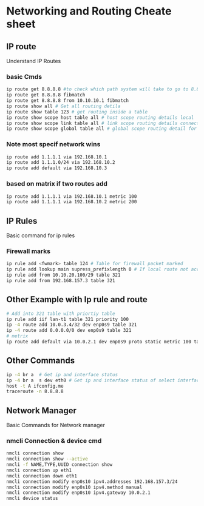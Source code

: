 # Networking and Routing Cheate sheet
## IP route
Understand IP Routes
### basic Cmds
``` bash
ip route get 8.8.8.8 #to check which path system will take to go to 8.8.8.8
ip route get 8.8.8.8 fibmatch
ip route get 8.8.8.8 from 10.10.10.1 fibmatch
ip route show all # Get all routing detila
ip route show table 123 # get routing inside a table
ip route show scope host table all # host scope routing details local
ip route show scope link table all # link scope routing details connected network
ip route show scope global table all # global scope routing detail for rest all
```

### Note most specif network wins
```bash
ip route add 1.1.1.1 via 192.168.10.1
ip route add 1.1.1.0/24 via 192.168.10.2
ip route add default via 192.168.10.3 
```
### based on matrix if two routes add 
```bash
ip route add 1.1.1.1 via 192.168.10.1 metric 100
ip route add 1.1.1.1 via 192.168.10.2 metric 200
```

## IP Rules
Basic command for ip rules
### Firewall marks
```bash
ip rule add <fwmark> table 124 # Table for firewall packet marked
ip rule add lookup main supress_prefixlength 0 # If local route not accessable due to ip rule table
ip rule add from 10.10.20.100/29 table 321
ip rule add from 192.168.157.3 table 321
```

## Other Example with Ip rule and route
```bash
# Add into 321 table with priortiy table
ip rule add iif lan-t1 table 321 priority 100
ip -4 route add 10.0.3.4/32 dev enp0s9 table 321
ip -4 route add 0.0.0.0/0 dev enp0s9 table 321
# metrix
ip route add default via 10.0.2.1 dev enp0s9 proto static metric 100 table default
```
## Other Commands
```bash
ip -4 br a  # Get ip and interface status
ip -4 br a  s dev eth0 # Get ip and interface status of select interface
host -t A ifconfig.me
traceroute -n 8.8.8.8
```

## Network Manager
Basic Commands for Network manager
### nmcli Connection & device cmd
```bash
nmcli connection show
nmcli connection show --active
nmcli -f NAME,TYPE,UUID connection show
nmcli connection up eth1
nmcli connection down eth1
nmcli connection modify enp0s10 ipv4.addresses 192.168.157.3/24
nmcli connection modify enp0s10 ipv4.method manual
nmcli connection modify enp0s10 ipv4.gateway 10.0.2.1
nmcli device status
```
